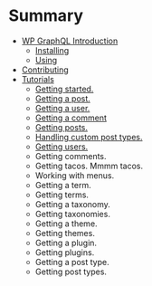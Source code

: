 # Summary

* [WP GraphQL Introduction](README.md)
    * [Installing](installing.md)
    * [Using](using.md)
* [Contributing](contributing.md)
* [Tutorials](tutorials.md)
    * [Getting started.](getting_started.md)
    * [Getting a post.](getting_a_post.md)
    * [Getting a user.](getting-a-user.md)
    * [Getting a comment](getting-a-comment.md)
    * [Getting posts.](getting-posts.md)
    * [Handling custom post types.](handling-custom-post-types.md)
    * [Getting users.](getting-users.md)
    * Getting comments.
    * Getting tacos. Mmmm tacos.
    * Working with menus.
    * Getting a term.
    * Getting terms.
    * Getting a taxonomy.
    * Getting taxonomies.
    * Getting a theme.
    * Getting themes.
    * Getting a plugin.
    * Getting plugins.
    * Getting a post type.
    * Getting post types.

